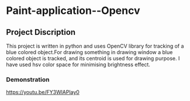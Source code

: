 # Paint-application--Opencv

## Project Discription
This project is written in python and uses OpenCV library for tracking of a blue colored object.For drawing something in drawing window a blue colored object is tracked, and its centroid is used for drawing purpose.
I have used hsv color space for minimising brightness effect.

### Demonstration
https://youtu.be/FY3WlAPlay0
